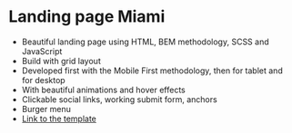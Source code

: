 # Landing page Miami
- Beautiful landing page using HTML, BEM methodology, SCSS and JavaScript
- Build with grid layout
- Developed first with the Mobile First methodology, then for tablet and for desktop
- With beautiful animations and hover effects
- Clickable social links, working submit form, anchors
- Burger menu
- [Link to the template](https://www.figma.com/file/nHz8bflIwJaWP3P99vKTH5/miami_home_new?node-id=16033%3A3)
